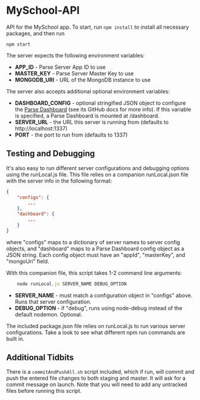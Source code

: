 # MySchool-API
API for the MySchool app.  To start, run `npm install` to install all necessary packages, and then run

`npm start`

The server expects the following environment variables:

- **APP_ID** - Parse Server App ID to use
- **MASTER_KEY** - Parse Server Master Key to use
- **MONGODB_URI** - URL of the MongoDB instance to use

The server also accepts additional optional environment variables:

- **DASHBOARD_CONFIG** - optional stringified JSON object to configure the [Parse Dashboard](https://github.com/ParsePlatform/parse-dashboard) (see its GitHub docs for more info).  If this variable is specified, a Parse
Dashboard is mounted at /dashboard.
- **SERVER_URL** - the URL this server is running from (defaults to http://localhost:1337)
- **PORT** - the port to run from (defaults to 1337)

## Testing and Debugging
It's also easy to run different server configurations and debugging options using the runLocal.js file.
This file relies on a companion runLocal.json file with the server info in the following format:

```json
{
	"configs": {
		...
	},
	"dashboard": {
		...
	}
}
```

where "configs" maps to a dictionary of server names to server config objects,
and "dashboard" maps to a Parse Dashboard config object as a JSON string.
Each config object must have an "appId", "masterKey", and "mongoUri" field.

With this companion file, this script takes 1-2 command line arguments:

```javascript
	node runLocal.js SERVER_NAME DEBUG_OPTION
```

- **SERVER_NAME** - must match a configuration object in "configs" above.
Runs that server configuration.
- **DEBUG_OPTION** - if "debug", runs using node-debug instead of the
default nodemon.  Optional.

The included package.json file relies on runLocal.js to run various server
configurations.  Take a look to see what different npm run commands are built in.

## Additional Tidbits
There is a `commitAndPushAll.sh` script included, which if run, will commit and push the entered file changes to both staging and master.  It will ask for a commit message on launch.  Note that you will need to add any untracked files before running this script.